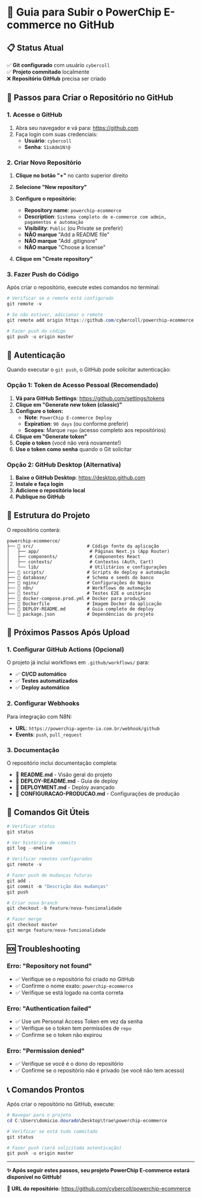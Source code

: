 # 🚀 Guia para Subir o PowerChip E-commerce no GitHub

## 📋 Status Atual

✅ **Git configurado** com usuário `cybercoll`  
✅ **Projeto commitado** localmente  
❌ **Repositório GitHub** precisa ser criado  

## 🔧 Passos para Criar o Repositório no GitHub

### 1. Acesse o GitHub

1. Abra seu navegador e vá para: https://github.com
2. Faça login com suas credenciais:
   - **Usuário**: `cybercoll`
   - **Senha**: `S1sAdm1N!@`

### 2. Criar Novo Repositório

1. **Clique no botão "+"** no canto superior direito
2. **Selecione "New repository"**
3. **Configure o repositório:**
   - **Repository name**: `powerchip-ecommerce`
   - **Description**: `Sistema completo de e-commerce com admin, pagamentos e automação`
   - **Visibility**: `Public` (ou Private se preferir)
   - **NÃO marque** "Add a README file"
   - **NÃO marque** "Add .gitignore"
   - **NÃO marque** "Choose a license"

4. **Clique em "Create repository"**

### 3. Fazer Push do Código

Após criar o repositório, execute estes comandos no terminal:

```powershell
# Verificar se o remote está configurado
git remote -v

# Se não estiver, adicionar o remote
git remote add origin https://github.com/cybercoll/powerchip-ecommerce.git

# Fazer push do código
git push -u origin master
```

## 🔐 Autenticação

Quando executar o `git push`, o GitHub pode solicitar autenticação:

### Opção 1: Token de Acesso Pessoal (Recomendado)

1. **Vá para GitHub Settings**: https://github.com/settings/tokens
2. **Clique em "Generate new token (classic)"**
3. **Configure o token:**
   - **Note**: `PowerChip E-commerce Deploy`
   - **Expiration**: `90 days` (ou conforme preferir)
   - **Scopes**: Marque `repo` (acesso completo aos repositórios)
4. **Clique em "Generate token"**
5. **Copie o token** (você não verá novamente!)
6. **Use o token como senha** quando o Git solicitar

### Opção 2: GitHub Desktop (Alternativa)

1. **Baixe o GitHub Desktop**: https://desktop.github.com
2. **Instale e faça login**
3. **Adicione o repositório local**
4. **Publique no GitHub**

## 📁 Estrutura do Projeto

O repositório conterá:

```
powerchip-ecommerce/
├── 📁 src/                    # Código fonte da aplicação
│   ├── app/                   # Páginas Next.js (App Router)
│   ├── components/            # Componentes React
│   ├── contexts/              # Contextos (Auth, Cart)
│   └── lib/                   # Utilitários e configurações
├── 📁 scripts/                # Scripts de deploy e automação
├── 📁 database/               # Schema e seeds do banco
├── 📁 nginx/                  # Configurações do Nginx
├── 📁 n8n/                    # Workflows de automação
├── 📁 tests/                  # Testes E2E e unitários
├── 📄 docker-compose.prod.yml # Docker para produção
├── 📄 Dockerfile              # Imagem Docker da aplicação
├── 📄 DEPLOY-README.md        # Guia completo de deploy
└── 📄 package.json            # Dependências do projeto
```

## 🎯 Próximos Passos Após Upload

### 1. Configurar GitHub Actions (Opcional)

O projeto já inclui workflows em `.github/workflows/` para:
- ✅ **CI/CD automático**
- ✅ **Testes automatizados**
- ✅ **Deploy automático**

### 2. Configurar Webhooks

Para integração com N8N:
- **URL**: `https://powerchip-agente-ia.com.br/webhook/github`
- **Events**: `push`, `pull_request`

### 3. Documentação

O repositório inclui documentação completa:
- 📄 **README.md** - Visão geral do projeto
- 📄 **DEPLOY-README.md** - Guia de deploy
- 📄 **DEPLOYMENT.md** - Deploy avançado
- 📄 **CONFIGURACAO-PRODUCAO.md** - Configurações de produção

## 🔄 Comandos Git Úteis

```powershell
# Verificar status
git status

# Ver histórico de commits
git log --oneline

# Verificar remotes configurados
git remote -v

# Fazer push de mudanças futuras
git add .
git commit -m "Descrição das mudanças"
git push

# Criar nova branch
git checkout -b feature/nova-funcionalidade

# Fazer merge
git checkout master
git merge feature/nova-funcionalidade
```

## 🆘 Troubleshooting

### Erro: "Repository not found"
- ✅ Verifique se o repositório foi criado no GitHub
- ✅ Confirme o nome exato: `powerchip-ecommerce`
- ✅ Verifique se está logado na conta correta

### Erro: "Authentication failed"
- ✅ Use um Personal Access Token em vez da senha
- ✅ Verifique se o token tem permissões de `repo`
- ✅ Confirme se o token não expirou

### Erro: "Permission denied"
- ✅ Verifique se você é o dono do repositório
- ✅ Confirme se o repositório não é privado (se você não tem acesso)

## 📞 Comandos Prontos

Após criar o repositório no GitHub, execute:

```powershell
# Navegar para o projeto
cd C:\Users\domicio.dourado\Desktop\trae\powerchip-ecommerce

# Verificar se está tudo commitado
git status

# Fazer push (será solicitada autenticação)
git push -u origin master
```

---

**✨ Após seguir estes passos, seu projeto PowerChip E-commerce estará disponível no GitHub!**

**🔗 URL do repositório**: https://github.com/cybercoll/powerchip-ecommerce